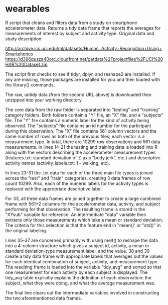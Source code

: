 # wearables
R script that cleans and filters data from a study on smartphone accelerometer data. Returns a tidy data frame that reports the averages for measurements of interest by subject and activity type.  Original data and study description: 

http://archive.ics.uci.edu/ml/datasets/Human+Activity+Recognition+Using+Smartphones 
https://d396qusza40orc.cloudfront.net/getdata%2Fprojectfiles%2FUCI%20HAR%20Dataset.zip  

The script first checks to see if tidyr, dplyr, and reshape2 are installed. If any are missing, those packages are installed for you and then loaded with the library() commands. 

The raw, untidy data (from the second URL above) is downloaded then unzipped into your working directory. 

The core data from the raw folder is separated into "testing" and "training" category folders. Both folders contain a "Y" file, an "X" file, and a "subjects" file. The "Y" file contains a numeric label for the kind of activity being observed. The "subjects" file contains an id number for the participant during this observation. The "X" file contains 561 column vectors and the same number of rows as both of the previous files; each vector is a measurement type. In total, there are 10299 row observations and 561 data measurements. In lines 14-21 the testing and training data is loaded into R along with the vectors describing the accelerometer measurement types (features.txt: standard deviation of Z-axis "body jerk", etc.) and descriptive activity names (activity_labels.txt: 1 - walking, etc). 

In lines 23-31 the .txt data for each of the three main file types is joined across the "test" and "train" categories, creating 3 data frames of row count 10299. Also, each of the numeric labels for the activity types is replaced with the appropriate descriptive label. 

For 33, all three data frames are joined together to create a large combined frame with 561+2 columns for the accelerometer data, activity, and subject performing for that observation. The resulting frame is stored in the "XYsub" variable for reference. An intermediate "data" variable then extracts only those measurements which take a mean or standard deviation. The criteria for this selection is that the feature end in "mean()' or "std()" in the original labeling. 

Lines 35-37 are concerned primarily with using melt() to reshape the data into a 4-column structure which gives a subject id, activity, a mean or standard deviation-type measurement label, and the value. 38 and 39 create a tidy data frame with appropriate labels that averages out the values for each identical combination of subject, activity, and measurement type. The resulting frame is loaded into the variable "tidy_avg" and sorted so that one measurement for each activity by each subject is displayed. The tidy_avg table explicitly explains the definition of each observation: the subject, what they were doing, and what the average measurement was. 

The final line clears out the intermediate variables involved in constructing the two aforementioned data frames. 




